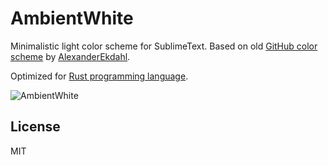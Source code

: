 AmbientWhite
============

Minimalistic light color scheme for SublimeText. Based on old [GitHub color scheme](https://github.com/AlexanderEkdahl/github-sublime-theme) by [AlexanderEkdahl](https://github.com/AlexanderEkdahl).

Optimized for [Rust programming language](http://www.rust-lang.org).

![AmbientWhite](https://raw.github.com/zummenix/ambientwhite/master/images/rust.png)

## License
MIT
